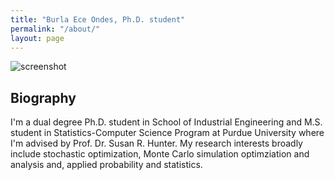 ```yaml
---
title: "Burla Ece Ondes, Ph.D. student"
permalink: "/about/"
layout: page
---
```

![screenshot](https://user-images.githubusercontent.com/4943215/109431850-cd711780-7a08-11eb-8601-2763f2ee6bb4.png)


## Biography

I'm a dual degree Ph.D. student in School of Industrial Engineering and M.S. student in Statistics-Computer Science Program at Purdue University where I'm advised by Prof. Dr. Susan R. Hunter. My research interests broadly include stochastic optimization, Monte Carlo simulation optimziation and analysis and, applied probability and statistics.


